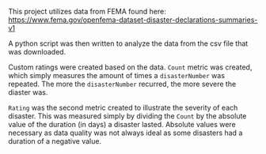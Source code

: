 This project utilizes data from FEMA found here: https://www.fema.gov/openfema-dataset-disaster-declarations-summaries-v1

A python script was then written to analyze the data from the csv file that was downloaded. 

Custom ratings were created based on the data. `Count` metric was created, which simply measures the amount of times a `disasterNumber` was repeated. The more the `disasterNumber` recurred, the more severe the diaster was. 

`Rating` was the second metric created to illustrate the severity of each disaster. This was measured simply by dividing the `Count` by the absolute value of the duration (in days) a disaster lasted. Absolute values were necessary as data quality was not always ideal as some disasters had a duration of a negative value.

